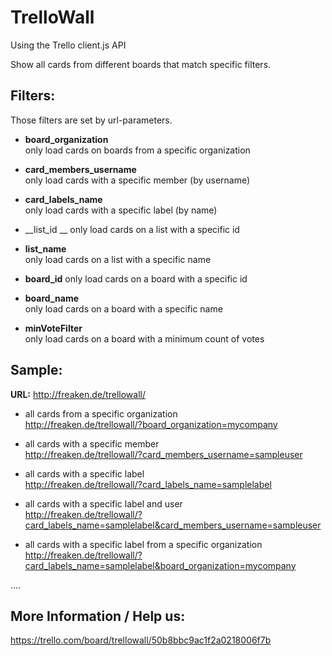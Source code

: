 TrelloWall
==========
Using the Trello client.js API

Show all cards from different boards that match specific filters. 

Filters:
--------
Those filters are set by url-parameters.  
													
* __board_organization__  
only load cards on boards from a specific organization					

* __card_members_username__  
only load cards with a specific member (by username)						

* __card_labels_name__  
only load cards with a specific label (by name)
													
* __list_id __
only load cards on a list with a specific id					

* __list_name__  
only load cards on a list with a specific name						

* __board_id__
only load cards on a board with a specific id	

* __board_name__  
only load cards on a board with a specific name

* __minVoteFilter__  
only load cards on a board with a minimum count of votes


Sample:
--------
__URL:__ http://freaken.de/trellowall/
													
* all cards from a specific organization  
http://freaken.de/trellowall/?board_organization=mycompany

* all cards with a specific member  
http://freaken.de/trellowall/?card_members_username=sampleuser						

* all cards with a specific label  
http://freaken.de/trellowall/?card_labels_name=samplelabel

* all cards with a specific label and user  
http://freaken.de/trellowall/?card_labels_name=samplelabel&card_members_username=sampleuser	

* all cards with a specific label from a specific organization  
http://freaken.de/trellowall/?card_labels_name=samplelabel&board_organization=mycompany
  
....

More Information / Help us:
--------
https://trello.com/board/trellowall/50b8bbc9ac1f2a0218006f7b
